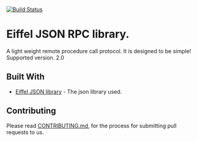 ﻿[![Build Status](https://travis-ci.org/jvelills/json_rpc.svg?branch=master)](https://travis-ci.org/jvelilla/json_rpc)

# Eiffel JSON RPC library.

A light weight remote procedure call protocol. It is designed to be simple!
Supported version. 2.0

## Built With 

* [Eiffel JSON library](https://github.com/eiffelhub/json/) - The json library used.

## Contributing

Please read [CONTRIBUTING.md](https://github.com/jvelilla/json_rpc/blob/master/CONTRIBUTING.md), for the process for submitting pull requests to us.


